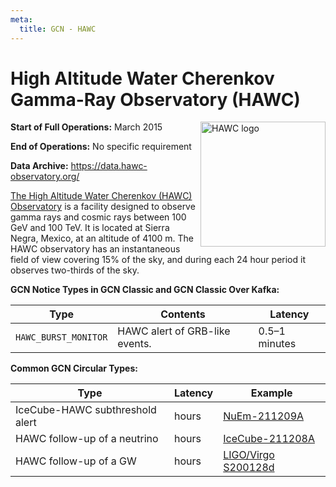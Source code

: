 ```yaml
---
meta:
  title: GCN - HAWC
---
```


# High Altitude Water Cherenkov Gamma-Ray Observatory (HAWC)

<img 
  src="/_static/img/hawc-logo.png"
  width="200"
  align="right"
  alt="HAWC logo"
/>

**Start of Full Operations:** March 2015

**End of Operations:** No specific requirement

**Data Archive:**
https://data.hawc-observatory.org/

[The High Altitude Water Cherenkov (HAWC)
Observatory](https://hawc-observatory.org/) is a facility designed to
observe gamma rays and cosmic rays between 100 GeV and 100 TeV. It is
located at Sierra Negra, Mexico, at an altitude of 4100 m. The HAWC
observatory has an instantaneous field of view covering 15% of the
sky, and during each 24 hour period it observes two-thirds of the sky.

**GCN Notice Types in GCN Classic and GCN Classic Over Kafka:**

| Type                 | Contents                       | Latency       |
| -------------------- | ------------------------------ | ------------- |
| `HAWC_BURST_MONITOR` | HAWC alert of GRB-like events. | 0.5–1 minutes |

**Common GCN Circular Types:**

| Type                            | Latency | Example                                                          |
| ------------------------------- | ------- | ---------------------------------------------------------------- |
| IceCube-HAWC subthreshold alert | hours   | [NuEm-211209A](https://gcn.gsfc.nasa.gov/gcn3/31192.gcn3)        |
| HAWC follow-up of a neutrino    | hours   | [IceCube-211208A](https://gcn.gsfc.nasa.gov/gcn3/31199.gcn3)     |
| HAWC follow-up of a GW          | hours   | [LIGO/Virgo S200128d](https://gcn.gsfc.nasa.gov/gcn3/26907.gcn3) |
